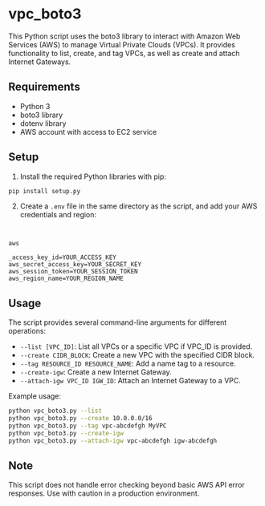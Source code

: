 # vpc_boto3

This Python script uses the boto3 library to interact with Amazon Web Services (AWS) to manage Virtual Private Clouds (VPCs). It provides functionality to list, create, and tag VPCs, as well as create and attach Internet Gateways.

## Requirements

- Python 3
- boto3 library
- dotenv library
- AWS account with access to EC2 service

## Setup

1. Install the required Python libraries with pip:

```bash
pip install setup.py
```

2. Create a `.env` file in the same directory as the script, and add your AWS credentials and region:

```env


aws

_access_key_id=YOUR_ACCESS_KEY
aws_secret_access_key=YOUR_SECRET_KEY
aws_session_token=YOUR_SESSION_TOKEN
aws_region_name=YOUR_REGION_NAME
```

## Usage

The script provides several command-line arguments for different operations:

- `--list [VPC_ID]`: List all VPCs or a specific VPC if VPC_ID is provided.
- `--create CIDR_BLOCK`: Create a new VPC with the specified CIDR block.
- `--tag RESOURCE_ID RESOURCE_NAME`: Add a name tag to a resource.
- `--create-igw`: Create a new Internet Gateway.
- `--attach-igw VPC_ID IGW_ID`: Attach an Internet Gateway to a VPC.

Example usage:

```bash
python vpc_boto3.py --list
python vpc_boto3.py --create 10.0.0.0/16
python vpc_boto3.py --tag vpc-abcdefgh MyVPC
python vpc_boto3.py --create-igw
python vpc_boto3.py --attach-igw vpc-abcdefgh igw-abcdefgh
```

## Note

This script does not handle error checking beyond basic AWS API error responses. Use with caution in a production environment.